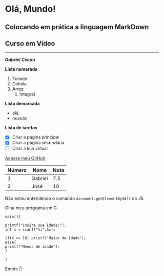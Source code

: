 # Olá, Mundo!
## Colocando em prática a linguagem MarkDown
## Curso em Vídeo
***
_**Gabriel**_ __*Cecon*__ 

**Lista numerada**
1. Tomate
1. Cebola
1. Arroz
   1. Integral
   
**Lista demarcada**
* olá,
* mundo!

**Lista de tarefas**
- [x] Criar a página principal
- [x] Criar a página secundária
- [ ] Criar a loja virtual

[Acesse meu GitHub](https://github.com/ceconcarlsen)

Número | Nome | Nota
---|---|---|
1 | Gabriel | 7.5
2 | José | 10

Não estou entendendo o comando `document.getElementById()` do JS

Olha meu programa em C

```
main(){

printf("Insira sua idade:");
int x = scanf("%i",&x);

if(x >= 18) printf("Maior de idade");
else{
printf("Menor de idade");
}

} 
```

Emote
:hand:
